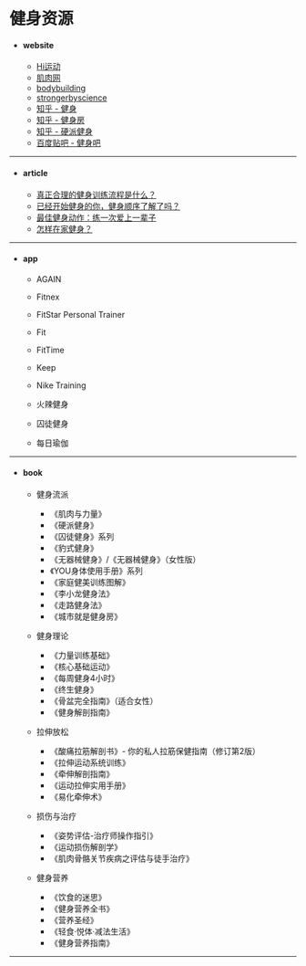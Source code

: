 # 健身资源

- #### website

  - [Hi运动](https://www.hiyd.com/)
  - [肌肉网](https://www.jirou.com/)
  - [bodybuilding](https://www.bodybuilding.com/en-CN/index)
  - [strongerbyscience](https://www.strongerbyscience.com/chinese)
  - [知乎 - 健身](https://www.zhihu.com/topic/19552192/top-answers)
  - [知乎 - 健身房](https://www.zhihu.com/topic/19762482/top-answers)
  - [知乎 - 硬派健身](https://zhuanlan.zhihu.com/oh-hard)
  - [百度贴吧 - 健身吧](https://tieba.baidu.com/f/good?kw=%BD%A1%C9%ED&cid=7&fr=ala0&tpl=5)

------



- #### article

  - [真正合理的健身训练流程是什么？](https://www.zhihu.com/question/21189435)
  - [已经开始健身的你，健身顺序了解了吗？](https://zhuanlan.zhihu.com/p/53840205)
  - [最佳健身动作：练一次爱上一辈子](https://mp.weixin.qq.com/s/O0WU6_ZNdew9KFDwy1gvaw)
  - [怎样在家健身？](https://www.zhihu.com/question/27944314)

------



- #### app

  - AGAIN

  - Fitnex

  - FitStar Personal Trainer
  - Fit
  - FitTime
  - Keep
  - Nike Training
  - 火辣健身
  - 囚徒健身
  - 每日瑜伽

------



- #### book

  - 健身流派
    - 《肌肉与力量》
    - 《硬派健身》
    - 《囚徒健身》系列
    - 《豹式健身》
    - 《无器械健身》/《无器械健身》（女性版）
    - 《YOU身体使用手册》系列
    - 《家庭健美训练图解》
    - 《李小龙健身法》
    - 《走路健身法》
    - 《城市就是健身房》
  - 健身理论
    - 《力量训练基础》
    - 《核心基础运动》
    - 《每周健身4小时》
    - 《终生健身》
    - 《骨盆完全指南》（适合女性）
    - 《健身解剖指南》

  - 拉伸放松
    - 《酸痛拉筋解剖书》- 你的私人拉筋保健指南（修订第2版）
    - 《拉伸运动系统训练》
    - 《牵伸解剖指南》
    - 《运动拉伸实用手册》
    - 《易化牵伸术》
  - 损伤与治疗
    - 《姿势评估-治疗师操作指引》
    - 《运动损伤解剖学》
    - 《肌肉骨骼关节疾病之评估与徒手治疗》
  - 健身营养
    - 《饮食的迷思》
    - 《健身营养全书》
    - 《营养圣经》
    - 《轻食·悦体·减法生活》
    - 《健身营养指南》

------

